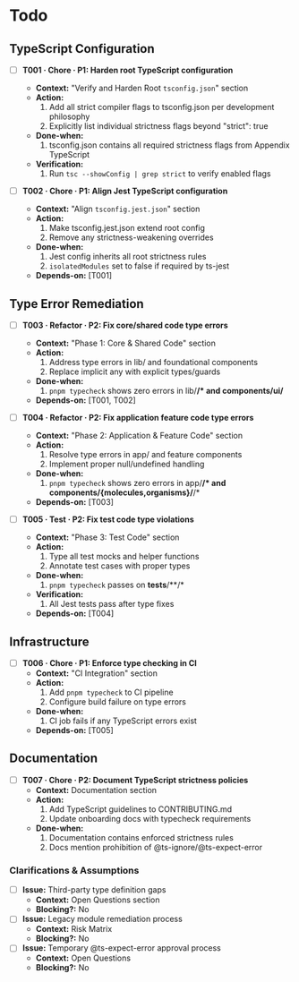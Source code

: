 # Todo

## TypeScript Configuration
- [ ] **T001 · Chore · P1: Harden root TypeScript configuration**
    - **Context:** "Verify and Harden Root `tsconfig.json`" section
    - **Action:**
        1. Add all strict compiler flags to tsconfig.json per development philosophy
        2. Explicitly list individual strictness flags beyond "strict": true
    - **Done-when:**
        1. tsconfig.json contains all required strictness flags from Appendix TypeScript
    - **Verification:**
        1. Run `tsc --showConfig | grep strict` to verify enabled flags

- [ ] **T002 · Chore · P1: Align Jest TypeScript configuration**
    - **Context:** "Align `tsconfig.jest.json`" section
    - **Action:**
        1. Make tsconfig.jest.json extend root config
        2. Remove any strictness-weakening overrides
    - **Done-when:**
        1. Jest config inherits all root strictness rules
        1. `isolatedModules` set to false if required by ts-jest
    - **Depends-on:** [T001]

## Type Error Remediation
- [ ] **T003 · Refactor · P2: Fix core/shared code type errors**
    - **Context:** "Phase 1: Core & Shared Code" section
    - **Action:**
        1. Address type errors in lib/ and foundational components
        2. Replace implicit any with explicit types/guards
    - **Done-when:**
        1. `pnpm typecheck` shows zero errors in lib/**/* and components/ui/**
    - **Depends-on:** [T001, T002]

- [ ] **T004 · Refactor · P2: Fix application feature code type errors**
    - **Context:** "Phase 2: Application & Feature Code" section
    - **Action:**
        1. Resolve type errors in app/ and feature components
        2. Implement proper null/undefined handling
    - **Done-when:**
        1. `pnpm typecheck` shows zero errors in app/**/* and components/{molecules,organisms}/**/*
    - **Depends-on:** [T003]

- [ ] **T005 · Test · P2: Fix test code type violations**
    - **Context:** "Phase 3: Test Code" section
    - **Action:**
        1. Type all test mocks and helper functions
        2. Annotate test cases with proper types
    - **Done-when:**
        1. `pnpm typecheck` passes on __tests__/**/* 
    - **Verification:**
        1. All Jest tests pass after type fixes
    - **Depends-on:** [T004]

## Infrastructure
- [ ] **T006 · Chore · P1: Enforce type checking in CI**
    - **Context:** "CI Integration" section
    - **Action:**
        1. Add `pnpm typecheck` to CI pipeline
        2. Configure build failure on type errors
    - **Done-when:**
        1. CI job fails if any TypeScript errors exist
    - **Depends-on:** [T005]

## Documentation
- [ ] **T007 · Chore · P2: Document TypeScript strictness policies**
    - **Context:** Documentation section
    - **Action:**
        1. Add TypeScript guidelines to CONTRIBUTING.md
        2. Update onboarding docs with typecheck requirements
    - **Done-when:**
        1. Documentation contains enforced strictness rules
        1. Docs mention prohibition of @ts-ignore/@ts-expect-error

### Clarifications & Assumptions
- [ ] **Issue:** Third-party type definition gaps
    - **Context:** Open Questions section
    - **Blocking?:** No
- [ ] **Issue:** Legacy module remediation process
    - **Context:** Risk Matrix
    - **Blocking?:** No
- [ ] **Issue:** Temporary @ts-expect-error approval process
    - **Context:** Open Questions
    - **Blocking?:** No